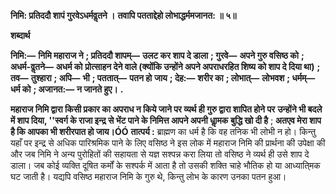 **निमि: प्रतिददौ शापं गुरवेऽधर्मवॢतने ।** **तवापि पतताद्देहो लोभाद्धर्ममजानत: ॥ ५॥** 

**शब्दार्थ** 

**निमि:—** **निमि महाराज ने** **; प्रतिददौ शापम्—** **उलट कर शाप दे डाला** **; गुरवे—** **अपने गुरु वसिष्ठ को** **; अधर्म-वॢतने—** **अधर्म को** **प्रोत्साहन देने वाले (क्योंकि उन्होंने अपने अपराधरहित शिष्य को शाप दे दिया था)** **; तव—** **तुश्हारा** **; अपि—** **भी** **; पततात्—** **पतन हो** **जाय** **; देह:—** **शरीर का** **; लोभात्—** **लोभवश** **; धर्मम्—** **धर्म को** **; अजानत:—** **न जानते हुए।** **.** 

**महाराज निमि द्वारा किसी प्रकार का अपराध न किये जाने पर व्यर्थ ही गुरु द्वारा शापित होने पर** **उन्होंने भी बदले में शाप दिया, ''स्वर्ग के राजा इन्द्र से भेंट पाने के निमित्त आपने अपनी धाॢमक** **बुद्धि खो दी है** ; **अतएव मेरा शाप है कि आपका भी शरीरपात हो जाय।ÓÓ** **तात्पर्य :** ब्राह्मण का धर्म है कि वह तनिक भी लोभी न हो। किन्तु यहाँ पर इन्द्र से अधिक पारिश्रमिक पाने के लिए वसिष्ठ ने इस लोक में महाराज निमि की प्रार्थना की उपेक्षा की और जब निमि ने अन्य पुरोहितों की सहायता से यज्ञ सश्पन्न करा लिया तो वसिष्ठ ने व्यर्थ ही उसे शाप दे डाला। जब कोई व्यक्ति दूषित कर्मों के सश्पर्क में आता है तो उसकी शक्ति चाहे भौतिक हो या आध्याति्मक घट जाती है। यद्यपि वसिष्ठ महाराज निमि के गुरु थे, किन्तु लोभ के कारण उनका पतन हुआ।  